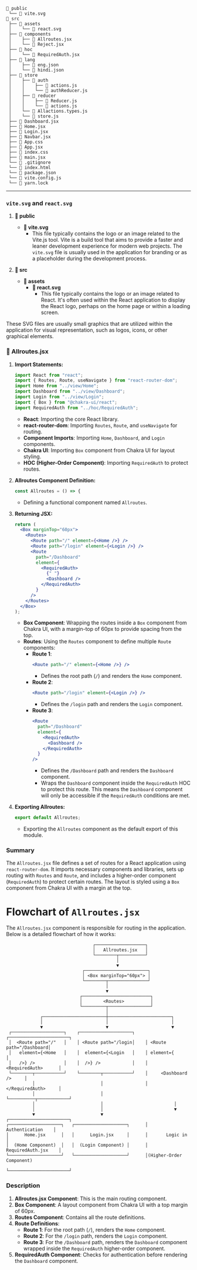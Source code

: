 
```
📁 public
 └── 📄 vite.svg
📁 src
 ├── 📁 assets
 │    └── 📄 react.svg
 ├── 📁 components
 │    ├── 📄 Allroutes.jsx
 │    └── 📄 Reject.jsx
 ├── 📁 hoc
 │    └── 📄 RequiredAuth.jsx
 ├── 📁 lang
 │    ├── 📄 eng.json
 │    └── 📄 hindi.json
 ├── 📁 store
 │    ├── 📁 auth
 │    │    ├── 📄 actions.js
 │    │    └── 📄 authReducer.js
 │    ├── 📁 reducer
 │    │    ├── 📄 Reducer.js
 │    │    └── 📄 actions.js
 │    └── 📄 Allactions.types.js
 │    └── 📄 store.js
 ├── 📄 Dashboard.jsx
 ├── 📄 Home.jsx
 ├── 📄 Login.jsx
 ├── 📄 Navbar.jsx
 ├── 📄 App.css
 ├── 📄 App.jsx
 ├── 📄 index.css
 ├── 📄 main.jsx
 └── 📄 .gitignore
 └── 📄 index.html
 └── 📄 package.json
 └── 📄 vite.config.js
 └── 📄 yarn.lock
```
---

### `vite.svg` and `react.svg`

1. **📁 public**
   - **📄 vite.svg**
     - This file typically contains the logo or an image related to the Vite.js tool. Vite is a build tool that aims to provide a faster and leaner development experience for modern web projects. The `vite.svg` file is usually used in the application for branding or as a placeholder during the development process.

2. **📁 src**
   - **📁 assets**
     - **📄 react.svg**
       - This file typically contains the logo or an image related to React. It's often used within the React application to display the React logo, perhaps on the home page or within a loading screen.

These SVG files are usually small graphics that are utilized within the application for visual representation, such as logos, icons, or other graphical elements.

###  📄 Allroutes.jsx



1. **Import Statements:**
    ```jsx
    import React from "react";
    import { Routes, Route, useNavigate } from "react-router-dom";
    import Home from "../view/Home";
    import Dashboard from "../view/Dashboard";
    import Login from "../view/Login";
    import { Box } from "@chakra-ui/react";
    import RequiredAuth from "../hoc/RequiredAuth";
    ```
    - **React**: Importing the core React library.
    - **react-router-dom**: Importing `Routes`, `Route`, and `useNavigate` for routing.
    - **Component Imports**: Importing `Home`, `Dashboard`, and `Login` components.
    - **Chakra UI**: Importing `Box` component from Chakra UI for layout styling.
    - **HOC (Higher-Order Component)**: Importing `RequiredAuth` to protect routes.

2. **Allroutes Component Definition:**
    ```jsx
    const Allroutes = () => {
    ```
    - Defining a functional component named `Allroutes`.

3. **Returning JSX:**
    ```jsx
    return (
      <Box marginTop="60px">
        <Routes>
          <Route path="/" element={<Home />} />
          <Route path="/login" element={<Login />} />
          <Route
            path="/Dashboard"
            element={
              <RequiredAuth>
                {" "}
                <Dashboard />
              </RequiredAuth>
            }
          />
        </Routes>
      </Box>
    );
    ```
    - **Box Component**: Wrapping the routes inside a `Box` component from Chakra UI, with a margin-top of 60px to provide spacing from the top.
    - **Routes**: Using the `Routes` component to define multiple `Route` components:
        - **Route 1**: 
            ```jsx
            <Route path="/" element={<Home />} />
            ```
            - Defines the root path (`/`) and renders the `Home` component.
        - **Route 2**:
            ```jsx
            <Route path="/login" element={<Login />} />
            ```
            - Defines the `/login` path and renders the `Login` component.
        - **Route 3**:
            ```jsx
            <Route
              path="/Dashboard"
              element={
                <RequiredAuth>
                  <Dashboard />
                </RequiredAuth>
              }
            />
            ```
            - Defines the `/Dashboard` path and renders the `Dashboard` component.
            - Wraps the `Dashboard` component inside the `RequiredAuth` HOC to protect this route. This means the `Dashboard` component will only be accessible if the `RequiredAuth` conditions are met.

4. **Exporting Allroutes:**
    ```jsx
    export default Allroutes;
    ```
    - Exporting the `Allroutes` component as the default export of this module.

### Summary
The `Allroutes.jsx` file defines a set of routes for a React application using `react-router-dom`. It imports necessary components and libraries, sets up routing with `Routes` and `Route`, and includes a higher-order component (`RequiredAuth`) to protect certain routes. The layout is styled using a `Box` component from Chakra UI with a margin at the top.


# Flowchart of `Allroutes.jsx`

The `Allroutes.jsx` component is responsible for routing in the application. Below is a detailed flowchart of how it works:

```
                                 ┌───────────────────┐
                                 │   Allroutes.jsx   │
                                 └────────┬──────────┘
                                          │
                                          ▼
                             ┌────────────────────────┐
                             │ <Box marginTop="60px"> │
                             └────────┬───────────────┘
                                      │
                                      ▼
                            ┌──────────────────────────┐
                            │        <Routes>          │
                            └─────────┬────────────────┘
                                      │
             ┌────────────────────────┼────────────────────────┐
             │                        │                        │
             ▼                        ▼                        ▼
 ┌────────────────────┐    ┌────────────────────┐    ┌───────────────────────┐
 │  <Route path="/"   │    │ <Route path="/login│    │ <Route path="/Dashboard│
 │   element={<Home   │    │  element={<Login   │    │ element={             │
 │   />} />           │    │  />} />            │    │   <RequiredAuth>      │
 └────────┬───────────┘    └────────┬───────────┘    │     <Dashboard />     │
          │                         │                │   </RequiredAuth>     │
          │                         │                └──────────┬────────────┘
          │                         │                           │
          │                         │                           ▼
          ▼                         ▼                ┌───────────────────────┐
┌────────────────────┐   ┌────────────────────┐      │     Authentication    │
│      Home.jsx      │   │      Login.jsx     │      │       Logic in        │
│  (Home Component)  │   │  (Login Component) │      │   RequiredAuth.jsx    │
└────────────────────┘   └────────────────────┘      │(Higher-Order Component)  
                                                     └───────────────────────┘
```


### Description

1. **Allroutes.jsx Component**: This is the main routing component.
2. **Box Component**: A layout component from Chakra UI with a top margin of 60px.
3. **Routes Component**: Contains all the route definitions.
4. **Route Definitions**:
   - **Route 1**: For the root path (`/`), renders the `Home` component.
   - **Route 2**: For the `/login` path, renders the `Login` component.
   - **Route 3**: For the `/Dashboard` path, renders the `Dashboard` component wrapped inside the `RequiredAuth` higher-order component.
5. **RequiredAuth Component**: Checks for authentication before rendering the `Dashboard` component.

